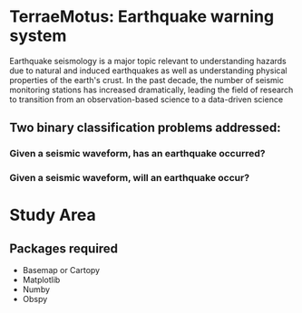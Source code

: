 
# TerraeMotus: Earthquake warning system
Earthquake seismology is a major topic relevant to understanding hazards due to natural and induced earthquakes as well as understanding physical properties of the earth's crust. In the past decade, the number of seismic monitoring stations has increased dramatically, leading the field of research to transition from an observation-based science to a data-driven science


[](https://github.com/MosGeo/TerraeMotus/blob/master/Figures/SeismicWaveformExample.PNG)

## Two binary classification problems addressed:
### Given a seismic waveform, has an earthquake occurred?

### Given a seismic waveform, will an earthquake occur?


# Study Area

[](https://github.com/MosGeo/TerraeMotus/blob/master/Figures/StudyAreaMap.PNG)





## Packages required
- Basemap or Cartopy
- Matplotlib
- Numby
- Obspy
